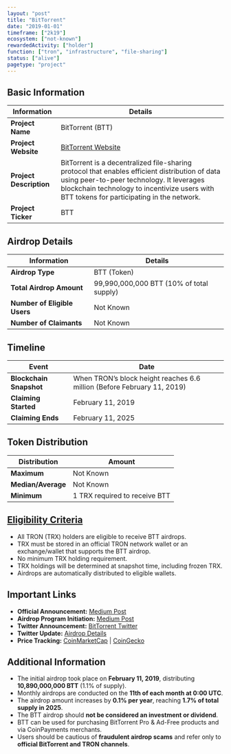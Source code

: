 ```yaml
---
layout: "post"
title: "BitTorrent"
date: "2019-01-01"
timeframe: ["2k19"]
ecosystem: ["not-known"]
rewardedActivity: ["holder"]
function: ["tron", "infrastructure", "file-sharing"]
status: ["alive"]
pagetype: "project"
---
```


## Basic Information

| Information             | Details                                                                                                                                                                                                                                  |
| ----------------------- | ---------------------------------------------------------------------------------------------------------------------------------------------------------------------------------------------------------------------------------------- |
| **Project Name**        | BitTorrent (BTT)                                                                                                                                                                                                                         |
| **Project Website**     | [BitTorrent Website](https://www.bittorrent.com)                                                                                                                                                                                         |
| **Project Description** | BitTorrent is a decentralized file-sharing protocol that enables efficient distribution of data using peer-to-peer technology. It leverages blockchain technology to incentivize users with BTT tokens for participating in the network. |
| **Project Ticker**      | BTT                                                                                                                                                                                                                                      |

## Airdrop Details

| Information                  | Details                                  |
| ---------------------------- | ---------------------------------------- |
| **Airdrop Type**             | BTT (Token)                              |
| **Total Airdrop Amount**     | 99,990,000,000 BTT (10% of total supply) |
| **Number of Eligible Users** | Not Known                                |
| **Number of Claimants**      | Not Known                                |

## Timeline

| Event                   | Date                                                                    |
| ----------------------- | ----------------------------------------------------------------------- |
| **Blockchain Snapshot** | When TRON’s block height reaches 6.6 million (Before February 11, 2019) |
| **Claiming Started**    | February 11, 2019                                                       |
| **Claiming Ends**       | February 11, 2025                                                       |

## Token Distribution

| Distribution       | Amount                        |
| ------------------ | ----------------------------- |
| **Maximum**        | Not Known                     |
| **Median/Average** | Not Known                     |
| **Minimum**        | 1 TRX required to receive BTT |

## [Eligibility Criteria](https://medium.com/bittorrent/bittorrent-foundation-unveils-more-details-regarding-bittorrent-btt-airdrops-for-tron-trx-8bbd194f8a87)

- All TRON (TRX) holders are eligible to receive BTT airdrops.
- TRX must be stored in an official TRON network wallet or an exchange/wallet that supports the BTT airdrop.
- No minimum TRX holding requirement.
- TRX holdings will be determined at snapshot time, including frozen TRX.
- Airdrops are automatically distributed to eligible wallets.

## Important Links

- **Official Announcement:** [Medium Post](https://medium.com/bittorrent/bittorrent-foundation-unveils-more-details-regarding-bittorrent-btt-airdrops-for-tron-trx-8bbd194f8a87)
- **Airdrop Program Initiation:** [Medium Post](https://medium.com/bittorrent/bittorrent-btt-airdrop-program-for-tron-trx-holders-initiated-1918d352ebf)
- **Twitter Announcement:** [BitTorrent Twitter](https://x.com/BitTorrent/status/1087027478609170434)
- **Twitter Update:** [Airdrop Details](https://x.com/BitTorrent/status/1095017021727752197)
- **Price Tracking:** [CoinMarketCap](https://coinmarketcap.com/currencies/bittorrent/) |
  [CoinGecko](https://www.coingecko.com/en/coins/bittorrent)

## Additional Information

- The initial airdrop took place on **February 11, 2019**, distributing **10,890,000,000 BTT** (1.1% of supply).
- Monthly airdrops are conducted on the **11th of each month at 0:00 UTC**.
- The airdrop amount increases by **0.1% per year**, reaching **1.7% of total supply in 2025**.
- The BTT airdrop should **not be considered an investment or dividend**.
- BTT can be used for purchasing BitTorrent Pro & Ad-Free products and via CoinPayments merchants.
- Users should be cautious of **fraudulent airdrop scams** and refer only to **official BitTorrent and TRON channels**.